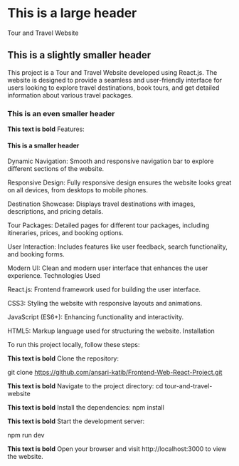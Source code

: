 # This is a large header
Tour and Travel Website

## This is a slightly smaller header
This project is a Tour and Travel Website developed using React.js. The website is designed to provide a seamless and user-friendly interface for users looking to explore travel destinations, book tours, and get detailed information about various travel packages.

### This is an even smaller header
**This text is bold**
Features:

#### This is a smaller header
Dynamic Navigation: Smooth and responsive navigation bar to explore different sections of the website.

Responsive Design: Fully responsive design ensures the website looks great on all devices, from desktops to mobile phones.

Destination Showcase: Displays travel destinations with images, descriptions, and pricing details.

Tour Packages: Detailed pages for different tour packages, including itineraries, prices, and booking options.

User Interaction: Includes features like user feedback, search functionality, and booking forms.

Modern UI: Clean and modern user interface that enhances the user experience.
Technologies Used

React.js: Frontend framework used for building the user interface.

CSS3: Styling the website with responsive layouts and animations.

JavaScript (ES6+): Enhancing functionality and interactivity.

HTML5: Markup language used for structuring the website.
Installation

To run this project locally, follow these steps:

**This text is bold**
Clone the repository:

git clone https://github.com/ansari-katib/Frontend-Web-React-Project.git

**This text is bold**
Navigate to the project directory:
cd tour-and-travel-website

**This text is bold**
Install the dependencies:
npm install

**This text is bold**
Start the development server:

npm run dev

**This text is bold**
Open your browser and visit http://localhost:3000 to view the website.
